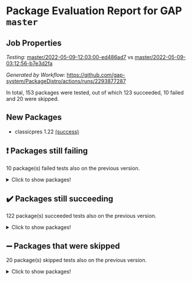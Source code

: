 # Package Evaluation Report for GAP `master`

## Job Properties

*Testing:* [master/2022-05-09-12:03:00-ed486ad7](https://github.com/gap-system/PackageDistro/blob/data/reports/master/2022-05-09-12:03:00-ed486ad7) vs [master/2022-05-09-03:12:56-b7e3d2fa](https://github.com/gap-system/PackageDistro/blob/data/reports/master/2022-05-09-03:12:56-b7e3d2fa)

*Generated by Workflow:* https://github.com/gap-system/PackageDistro/actions/runs/2293877287

In total, 153 packages were tested, out of which 123 succeeded, 10 failed and 20 were skipped.

## New Packages

- classicpres 1.22 [(success)](https://github.com/gap-system/PackageDistro/runs/6351066684?check_suite_focus=true)

## :exclamation: Packages still failing

10 package(s) failed tests also on the previous version.
<details><summary>Click to show packages!</summary>

- fining 1.4.1 [(failure)](https://github.com/gap-system/PackageDistro/runs/6351068595?check_suite_focus=true)
- francy 1.2.4 [(failure)](https://github.com/gap-system/PackageDistro/runs/6351069064?check_suite_focus=true)
- hap 1.39 [(failure)](https://github.com/gap-system/PackageDistro/runs/6351069842?check_suite_focus=true)
- normalizinterface 1.3.2 [(failure)](https://github.com/gap-system/PackageDistro/runs/6351072540?check_suite_focus=true)
- packagemanager 1.2 [(failure)](https://github.com/gap-system/PackageDistro/runs/6351072888?check_suite_focus=true)
- rcwa 4.6.4 [(failure)](https://github.com/gap-system/PackageDistro/runs/6351073704?check_suite_focus=true)
- recog 1.3.2 [(failure)](https://github.com/gap-system/PackageDistro/runs/6351073886?check_suite_focus=true)
- semigroups 4.0.0 [(failure)](https://github.com/gap-system/PackageDistro/runs/6351074233?check_suite_focus=true)
- transgrp 3.6.1 [(failure)](https://github.com/gap-system/PackageDistro/runs/6351075524?check_suite_focus=true)
- ugaly 4.0.2 [(failure)](https://github.com/gap-system/PackageDistro/runs/6351075598?check_suite_focus=true)
</details>

## :heavy_check_mark: Packages still succeeding

122 package(s) succeeded tests also on the previous version.
<details><summary>Click to show packages!</summary>

- ace 5.4 [(success)](https://github.com/gap-system/PackageDistro/runs/6351065599?check_suite_focus=true)
- aclib 1.3.2 [(success)](https://github.com/gap-system/PackageDistro/runs/6351065688?check_suite_focus=true)
- agt 0.2 [(success)](https://github.com/gap-system/PackageDistro/runs/6351065779?check_suite_focus=true)
- alnuth 3.2.1 [(success)](https://github.com/gap-system/PackageDistro/runs/6351065870?check_suite_focus=true)
- anupq 3.2.6 [(success)](https://github.com/gap-system/PackageDistro/runs/6351065965?check_suite_focus=true)
- atlasrep 2.1.2 [(success)](https://github.com/gap-system/PackageDistro/runs/6351066032?check_suite_focus=true)
- autodoc 2022.03.10 [(success)](https://github.com/gap-system/PackageDistro/runs/6351066109?check_suite_focus=true)
- automata 1.15 [(success)](https://github.com/gap-system/PackageDistro/runs/6351066159?check_suite_focus=true)
- automgrp 1.3.2 [(success)](https://github.com/gap-system/PackageDistro/runs/6351066227?check_suite_focus=true)
- autpgrp 1.10.2 [(success)](https://github.com/gap-system/PackageDistro/runs/6351066299?check_suite_focus=true)
- cap 2022.05-02 [(success)](https://github.com/gap-system/PackageDistro/runs/6351066377?check_suite_focus=true)
- caratinterface 2.3.3 [(success)](https://github.com/gap-system/PackageDistro/runs/6351066484?check_suite_focus=true)
- cddinterface 2020.06.24 [(success)](https://github.com/gap-system/PackageDistro/runs/6351066553?check_suite_focus=true)
- circle 1.6.5 [(success)](https://github.com/gap-system/PackageDistro/runs/6351066617?check_suite_focus=true)
- cohomolo 1.6.10 [(success)](https://github.com/gap-system/PackageDistro/runs/6351066745?check_suite_focus=true)
- congruence 1.2.4 [(success)](https://github.com/gap-system/PackageDistro/runs/6351066820?check_suite_focus=true)
- corelg 1.56 [(success)](https://github.com/gap-system/PackageDistro/runs/6351066888?check_suite_focus=true)
- crime 1.6 [(success)](https://github.com/gap-system/PackageDistro/runs/6351066950?check_suite_focus=true)
- crisp 1.4.5 [(success)](https://github.com/gap-system/PackageDistro/runs/6351067055?check_suite_focus=true)
- crypting 0.10 [(success)](https://github.com/gap-system/PackageDistro/runs/6351067190?check_suite_focus=true)
- cryst 4.1.24 [(success)](https://github.com/gap-system/PackageDistro/runs/6351067305?check_suite_focus=true)
- crystcat 1.1.9 [(success)](https://github.com/gap-system/PackageDistro/runs/6351067389?check_suite_focus=true)
- ctbllib 1.3.4 [(success)](https://github.com/gap-system/PackageDistro/runs/6351067454?check_suite_focus=true)
- cubefree 1.19 [(success)](https://github.com/gap-system/PackageDistro/runs/6351067539?check_suite_focus=true)
- curlinterface 2.2.2 [(success)](https://github.com/gap-system/PackageDistro/runs/6351067611?check_suite_focus=true)
- cvec 2.7.5 [(success)](https://github.com/gap-system/PackageDistro/runs/6351067709?check_suite_focus=true)
- datastructures 0.2.7 [(success)](https://github.com/gap-system/PackageDistro/runs/6351067795?check_suite_focus=true)
- deepthought 1.0.5 [(success)](https://github.com/gap-system/PackageDistro/runs/6351067877?check_suite_focus=true)
- design 1.7 [(success)](https://github.com/gap-system/PackageDistro/runs/6351067945?check_suite_focus=true)
- difsets 2.3.1 [(success)](https://github.com/gap-system/PackageDistro/runs/6351068003?check_suite_focus=true)
- digraphs 1.5.2 [(success)](https://github.com/gap-system/PackageDistro/runs/6351068093?check_suite_focus=true)
- edim 1.3.5 [(success)](https://github.com/gap-system/PackageDistro/runs/6351068201?check_suite_focus=true)
- example 4.3.1 [(success)](https://github.com/gap-system/PackageDistro/runs/6351068268?check_suite_focus=true)
- factint 1.6.3 [(success)](https://github.com/gap-system/PackageDistro/runs/6351068339?check_suite_focus=true)
- ferret 1.0.7 [(success)](https://github.com/gap-system/PackageDistro/runs/6351068422?check_suite_focus=true)
- fga 1.4.0 [(success)](https://github.com/gap-system/PackageDistro/runs/6351068515?check_suite_focus=true)
- float 1.0.3 [(success)](https://github.com/gap-system/PackageDistro/runs/6351068668?check_suite_focus=true)
- format 1.4.3 [(success)](https://github.com/gap-system/PackageDistro/runs/6351068781?check_suite_focus=true)
- forms 1.2.7 [(success)](https://github.com/gap-system/PackageDistro/runs/6351068856?check_suite_focus=true)
- fplsa 1.2.5 [(success)](https://github.com/gap-system/PackageDistro/runs/6351068925?check_suite_focus=true)
- fr 2.4.8 [(success)](https://github.com/gap-system/PackageDistro/runs/6351068991?check_suite_focus=true)
- fwtree 1.3 [(success)](https://github.com/gap-system/PackageDistro/runs/6351069132?check_suite_focus=true)
- gbnp 1.0.5 [(success)](https://github.com/gap-system/PackageDistro/runs/6351069192?check_suite_focus=true)
- generalizedmorphismsforcap 2022.05-01 [(success)](https://github.com/gap-system/PackageDistro/runs/6351069285?check_suite_focus=true)
- genss 1.6.6 [(success)](https://github.com/gap-system/PackageDistro/runs/6351069408?check_suite_focus=true)
- gradedringforhomalg 2022.03-01 [(success)](https://github.com/gap-system/PackageDistro/runs/6351069471?check_suite_focus=true)
- grape 4.8.5 [(success)](https://github.com/gap-system/PackageDistro/runs/6351069538?check_suite_focus=true)
- groupoids 1.69 [(success)](https://github.com/gap-system/PackageDistro/runs/6351069613?check_suite_focus=true)
- grpconst 2.6.2 [(success)](https://github.com/gap-system/PackageDistro/runs/6351069669?check_suite_focus=true)
- guarana 0.96.3 [(success)](https://github.com/gap-system/PackageDistro/runs/6351069724?check_suite_focus=true)
- guava 3.16 [(success)](https://github.com/gap-system/PackageDistro/runs/6351069798?check_suite_focus=true)
- hapcryst 0.1.14 [(success)](https://github.com/gap-system/PackageDistro/runs/6351069896?check_suite_focus=true)
- hecke 1.5.3 [(success)](https://github.com/gap-system/PackageDistro/runs/6351069966?check_suite_focus=true)
- help 3.5 [(success)](https://github.com/gap-system/PackageDistro/runs/6351070031?check_suite_focus=true)
- idrel 2.43 [(success)](https://github.com/gap-system/PackageDistro/runs/6351070095?check_suite_focus=true)
- images 1.3.1 [(success)](https://github.com/gap-system/PackageDistro/runs/6351070212?check_suite_focus=true)
- intpic 0.2.4 [(success)](https://github.com/gap-system/PackageDistro/runs/6351070300?check_suite_focus=true)
- io 4.7.2 [(success)](https://github.com/gap-system/PackageDistro/runs/6351070372?check_suite_focus=true)
- irredsol 1.4.3 [(success)](https://github.com/gap-system/PackageDistro/runs/6351070459?check_suite_focus=true)
- json 2.1.0 [(success)](https://github.com/gap-system/PackageDistro/runs/6351070545?check_suite_focus=true)
- jupyterkernel 1.4.1 [(success)](https://github.com/gap-system/PackageDistro/runs/6351070608?check_suite_focus=true)
- jupyterviz 1.5.1 [(success)](https://github.com/gap-system/PackageDistro/runs/6351070679?check_suite_focus=true)
- kan 1.34 [(success)](https://github.com/gap-system/PackageDistro/runs/6351070743?check_suite_focus=true)
- kbmag 1.5.9 [(success)](https://github.com/gap-system/PackageDistro/runs/6351070852?check_suite_focus=true)
- laguna 3.9.5 [(success)](https://github.com/gap-system/PackageDistro/runs/6351070943?check_suite_focus=true)
- liealgdb 2.2.1 [(success)](https://github.com/gap-system/PackageDistro/runs/6351071068?check_suite_focus=true)
- liepring 2.6 [(success)](https://github.com/gap-system/PackageDistro/runs/6351071140?check_suite_focus=true)
- liering 2.4.2 [(success)](https://github.com/gap-system/PackageDistro/runs/6351071238?check_suite_focus=true)
- linearalgebraforcap 2022.05-02 [(success)](https://github.com/gap-system/PackageDistro/runs/6351071336?check_suite_focus=true)
- loops 3.4.1 [(success)](https://github.com/gap-system/PackageDistro/runs/6351071444?check_suite_focus=true)
- lpres 1.0.3 [(success)](https://github.com/gap-system/PackageDistro/runs/6351071551?check_suite_focus=true)
- majoranaalgebras 1.4 [(success)](https://github.com/gap-system/PackageDistro/runs/6351071652?check_suite_focus=true)
- mapclass 1.4.5 [(success)](https://github.com/gap-system/PackageDistro/runs/6351071739?check_suite_focus=true)
- matgrp 0.64 [(success)](https://github.com/gap-system/PackageDistro/runs/6351071883?check_suite_focus=true)
- modisom 2.5.2 [(success)](https://github.com/gap-system/PackageDistro/runs/6351071984?check_suite_focus=true)
- modulepresentationsforcap 2022.05-01 [(success)](https://github.com/gap-system/PackageDistro/runs/6351072074?check_suite_focus=true)
- monoidalcategories 2022.05-02 [(success)](https://github.com/gap-system/PackageDistro/runs/6351072172?check_suite_focus=true)
- nconvex 2020.11-04 [(success)](https://github.com/gap-system/PackageDistro/runs/6351072267?check_suite_focus=true)
- nilmat 1.4.1 [(success)](https://github.com/gap-system/PackageDistro/runs/6351072355?check_suite_focus=true)
- nock 1.5 [(success)](https://github.com/gap-system/PackageDistro/runs/6351072460?check_suite_focus=true)
- nq 2.5.8 [(success)](https://github.com/gap-system/PackageDistro/runs/6351072626?check_suite_focus=true)
- numericalsgps 1.3.0 [(success)](https://github.com/gap-system/PackageDistro/runs/6351072692?check_suite_focus=true)
- openmath 11.5.1 [(success)](https://github.com/gap-system/PackageDistro/runs/6351072767?check_suite_focus=true)
- orb 4.8.4 [(success)](https://github.com/gap-system/PackageDistro/runs/6351072828?check_suite_focus=true)
- patternclass 2.4.2 [(success)](https://github.com/gap-system/PackageDistro/runs/6351072956?check_suite_focus=true)
- permut 2.0.4 [(success)](https://github.com/gap-system/PackageDistro/runs/6351073032?check_suite_focus=true)
- polenta 1.3.10 [(success)](https://github.com/gap-system/PackageDistro/runs/6351073095?check_suite_focus=true)
- polymaking 0.8.6 [(success)](https://github.com/gap-system/PackageDistro/runs/6351073179?check_suite_focus=true)
- primgrp 3.4.2 [(success)](https://github.com/gap-system/PackageDistro/runs/6351073281?check_suite_focus=true)
- profiling 2.5.0 [(success)](https://github.com/gap-system/PackageDistro/runs/6351073352?check_suite_focus=true)
- qpa 1.33 [(success)](https://github.com/gap-system/PackageDistro/runs/6351073451?check_suite_focus=true)
- quagroup 1.8.3 [(success)](https://github.com/gap-system/PackageDistro/runs/6351073529?check_suite_focus=true)
- radiroot 2.9 [(success)](https://github.com/gap-system/PackageDistro/runs/6351073601?check_suite_focus=true)
- rds 1.8 [(success)](https://github.com/gap-system/PackageDistro/runs/6351073806?check_suite_focus=true)
- repndecomp 1.2.1 [(success)](https://github.com/gap-system/PackageDistro/runs/6351073951?check_suite_focus=true)
- repsn 3.1.0 [(success)](https://github.com/gap-system/PackageDistro/runs/6351074014?check_suite_focus=true)
- resclasses 4.7.2 [(success)](https://github.com/gap-system/PackageDistro/runs/6351074071?check_suite_focus=true)
- scscp 2.3.1 [(success)](https://github.com/gap-system/PackageDistro/runs/6351074160?check_suite_focus=true)
- sglppow 2.2 [(success)](https://github.com/gap-system/PackageDistro/runs/6351074341?check_suite_focus=true)
- sgpviz 0.999.5 [(success)](https://github.com/gap-system/PackageDistro/runs/6351074430?check_suite_focus=true)
- simpcomp 2.1.14 [(success)](https://github.com/gap-system/PackageDistro/runs/6351074536?check_suite_focus=true)
- singular 2020.12.18 [(success)](https://github.com/gap-system/PackageDistro/runs/6351074617?check_suite_focus=true)
- sla 1.5.3 [(success)](https://github.com/gap-system/PackageDistro/runs/6351074706?check_suite_focus=true)
- smallgrp 1.5 [(success)](https://github.com/gap-system/PackageDistro/runs/6351074809?check_suite_focus=true)
- smallsemi 0.6.13 [(success)](https://github.com/gap-system/PackageDistro/runs/6351074898?check_suite_focus=true)
- sonata 2.9.4 [(success)](https://github.com/gap-system/PackageDistro/runs/6351074981?check_suite_focus=true)
- sophus 1.25 [(success)](https://github.com/gap-system/PackageDistro/runs/6351075050?check_suite_focus=true)
- spinsym 1.5.2 [(success)](https://github.com/gap-system/PackageDistro/runs/6351075139?check_suite_focus=true)
- symbcompcc 1.3.2 [(success)](https://github.com/gap-system/PackageDistro/runs/6351075200?check_suite_focus=true)
- thelma 1.3 [(success)](https://github.com/gap-system/PackageDistro/runs/6351075282?check_suite_focus=true)
- tomlib 1.2.9 [(success)](https://github.com/gap-system/PackageDistro/runs/6351075376?check_suite_focus=true)
- toric 1.9.5 [(success)](https://github.com/gap-system/PackageDistro/runs/6351075453?check_suite_focus=true)
- unipot 1.5 [(success)](https://github.com/gap-system/PackageDistro/runs/6351075679?check_suite_focus=true)
- unitlib 4.1.0 [(success)](https://github.com/gap-system/PackageDistro/runs/6351075781?check_suite_focus=true)
- utils 0.72 [(success)](https://github.com/gap-system/PackageDistro/runs/6351075868?check_suite_focus=true)
- uuid 0.7 [(success)](https://github.com/gap-system/PackageDistro/runs/6351075955?check_suite_focus=true)
- walrus 0.9991 [(success)](https://github.com/gap-system/PackageDistro/runs/6351076015?check_suite_focus=true)
- wedderga 4.10.2 [(success)](https://github.com/gap-system/PackageDistro/runs/6351076114?check_suite_focus=true)
- xmod 2.88 [(success)](https://github.com/gap-system/PackageDistro/runs/6351076182?check_suite_focus=true)
- xmodalg 1.22 [(success)](https://github.com/gap-system/PackageDistro/runs/6351076257?check_suite_focus=true)
- yangbaxter 0.10.0 [(success)](https://github.com/gap-system/PackageDistro/runs/6351076344?check_suite_focus=true)
- zeromqinterface 0.13 [(success)](https://github.com/gap-system/PackageDistro/runs/6351076421?check_suite_focus=true)
</details>

## :heavy_minus_sign: Packages that were skipped

20 package(s) skipped tests also on the previous version.
<details><summary>Click to show packages!</summary>

- 4ti2interface 2022.03-01 [(skipped)](https://github.com/gap-system/PackageDistro/runs/6350962975?check_suite_focus=true)
- browse 1.8.14 [(skipped)](https://github.com/gap-system/PackageDistro/runs/6350962975?check_suite_focus=true)
- examplesforhomalg 2022.03-01 [(skipped)](https://github.com/gap-system/PackageDistro/runs/6350962975?check_suite_focus=true)
- gapdoc 1.6.5 [(skipped)](https://github.com/gap-system/PackageDistro/runs/6350962975?check_suite_focus=true)
- gauss 2022.03-01 [(skipped)](https://github.com/gap-system/PackageDistro/runs/6350962975?check_suite_focus=true)
- gaussforhomalg 2022.03-01 [(skipped)](https://github.com/gap-system/PackageDistro/runs/6350962975?check_suite_focus=true)
- gradedmodules 2022.03-01 [(skipped)](https://github.com/gap-system/PackageDistro/runs/6350962975?check_suite_focus=true)
- homalg 2022.03-01 [(skipped)](https://github.com/gap-system/PackageDistro/runs/6350962975?check_suite_focus=true)
- homalgtocas 2022.03-01 [(skipped)](https://github.com/gap-system/PackageDistro/runs/6350962975?check_suite_focus=true)
- io_forhomalg 2022.03-01 [(skipped)](https://github.com/gap-system/PackageDistro/runs/6350962975?check_suite_focus=true)
- itc 1.5.1 [(skipped)](https://github.com/gap-system/PackageDistro/runs/6350962975?check_suite_focus=true)
- localizeringforhomalg 2022.03-01 [(skipped)](https://github.com/gap-system/PackageDistro/runs/6350962975?check_suite_focus=true)
- matricesforhomalg 2022.04-01 [(skipped)](https://github.com/gap-system/PackageDistro/runs/6350962975?check_suite_focus=true)
- modules 2022.03-01 [(skipped)](https://github.com/gap-system/PackageDistro/runs/6350962975?check_suite_focus=true)
- polycyclic 2.16 [(skipped)](https://github.com/gap-system/PackageDistro/runs/6350962975?check_suite_focus=true)
- ringsforhomalg 2022.04-01 [(skipped)](https://github.com/gap-system/PackageDistro/runs/6350962975?check_suite_focus=true)
- sco 2022.03-01 [(skipped)](https://github.com/gap-system/PackageDistro/runs/6350962975?check_suite_focus=true)
- toolsforhomalg 2022.04-03 [(skipped)](https://github.com/gap-system/PackageDistro/runs/6350962975?check_suite_focus=true)
- toricvarieties 2022.03.23 [(skipped)](https://github.com/gap-system/PackageDistro/runs/6350962975?check_suite_focus=true)
- xgap 4.31 [(skipped)](https://github.com/gap-system/PackageDistro/runs/6350962975?check_suite_focus=true)
</details>

